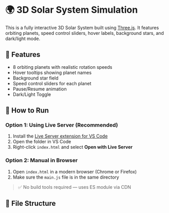 # 🌍 3D Solar System Simulation

This is a fully interactive 3D Solar System built using [Three.js](https://threejs.org/). It features orbiting planets, speed control sliders, hover labels, background stars, and dark/light mode.

## 🚀 Features

- 8 orbiting planets with realistic rotation speeds
- Hover tooltips showing planet names
- Background star field
- Speed control sliders for each planet
- Pause/Resume animation
- Dark/Light Toggle



## 🧪 How to Run

### Option 1: Using Live Server (Recommended)
1. Install the [Live Server extension for VS Code](https://marketplace.visualstudio.com/items?itemName=ritwickdey.LiveServer)
2. Open the folder in VS Code
3. Right-click `index.html` and select **Open with Live Server**

### Option 2: Manual in Browser
1. Open `index.html` in a modern browser (Chrome or Firefox)
2. Make sure the `main.js` file is in the same directory

> ✅ No build tools required — uses ES module via CDN

## 📁 File Structure

